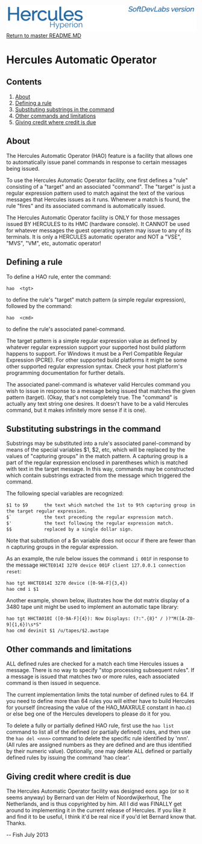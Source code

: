 ![test image](images/image_header_herculeshyperionSDL.png)
[Return to master README.MD](/README.md)

# Hercules Automatic Operator
## Contents
1. [About](#About)
2. [Defining a rule](#Defining-a-rule)
3. [Substituting substrings in the command](#Substituting-substrings-in-the-command)
4. [Other commands and limitations](#Other-commands-and-limitations)
5. [Giving credit where credit is due](#Giving-credit-where-credit-is-due)

## About

The Hercules Automatic Operator (HAO) feature is a facility that allows one to automatically issue panel commands in response to certain messages being issued.

To use the Hercules Automatic Operator facility, one first defines a "rule" consisting of a "target" and an associated "command". The "target" is just a regular expression pattern used to match against the text of the various messages that Hercules issues as it runs. Whenever a match is found, the rule "fires" and its associated command is automatically issued.

The Hercules Automatic Operator facility is ONLY for those messages issued BY HERCULES to its HMC (hardware console). It CANNOT be used for whatever messages the guest operating system may issue to any of its terminals. It is only a HERCULES automatic operator and NOT a "VSE", "MVS", "VM", etc, automatic operator!

## Defining a rule

To define a HAO rule, enter the command:

    hao  <tgt>

to define the rule's "target" match pattern (a simple regular expression), followed by the command:

    hao  <cmd>

to define the rule's associated panel-command.

The target pattern is a simple regular expression value as defined by whatever regular expression support your supported host build platform happens to support. For Windows it must be a Perl Compatible Regular Expression (PCRE).
For other supported build platforms it might be some other supported regular expression syntax. Check your host platform's programming documentation for further details.

The associated panel-command <cmd> is whatever valid Hercules command you wish to issue in response to a message being issued that matches the given pattern (target). (Okay, that's not completely true. The "command" is actually any text string one desires. It doesn't have to be a valid Hercules command, but it makes infinitely more sense if it is one).

## Substituting substrings in the command

Substrings may be substituted into a rule's associated panel-command <cmd> by means of the special variables $1, $2, etc, which will be replaced by the values of "capturing groups" in the match pattern. A capturing group is a part of the regular expression enclosed in parentheses which is matched with text in the target message. In this way, commands may be constructed which contain substrings extracted from the message which triggered the command.

The following special variables are recognized:

    $1 to $9      the text which matched the 1st to 9th capturing group in the target regular expression.
    $`            the text preceding the regular expression match.
    $'            the text following the regular expression match.
    $$            replaced by a single dollar sign.

Note that substitution of a $n variable does not occur if there are fewer than n capturing groups in the regular expression.

As an example, the rule below issues the command `i 001F` in response to the message `HHCTE014I 3270 device 001F client 127.0.0.1 connection reset`:

    hao tgt HHCTE014I 3270 device ([0-9A-F]{3,4})
    hao cmd i $1

Another example, shown below, illustrates how the dot matrix display of a 3480 tape unit might be used to implement an automatic tape library:

    hao tgt HHCTA010I ([0-9A-F]{4}): Now Displays: (?:".{8}" / )?"M([A-Z0-9]{1,6})\s*S"
    hao cmd devinit $1 /u/tapes/$2.awstape

## Other commands and limitations

ALL defined rules are checked for a match each time Hercules issues a message. There is no way to specify "stop processing subsequent rules". If a message is issued that matches two or more rules, each associated command is then issued in sequence.

The current implementation limits the total number of defined rules to 64. If you need to define more than 64 rules you will either have to build Hercules for yourself (increasing the value of the HAO_MAXRULE constant in hao.c) or else beg one of the Hercules developers to please do it for you.

To delete a fully or partially defined HAO rule, first use the `hao list` command to list all of the defined (or partially defined) rules, and then use the `hao del <nnn>` command to delete the specific rule identified by 'nnn'. (All rules are assigned numbers as they are defined and are thus identified by their numeric value). Optionally, one may delete ALL defined or partially defined rules by issuing the command 'hao clear'.

## Giving credit where credit is due

The Hercules Automatic Operator facility was designed eons ago (or so it seems anyway) by Bernard van der Helm of Noordwijkerhout, The Netherlands, and is thus copyrighted by him. All I did was FINALLY get around to implementing it in the current release of Hercules. If you like it and find it to be useful, I think it'd be real nice if you'd let Bernard know that. Thanks.

-- Fish
July 2013

